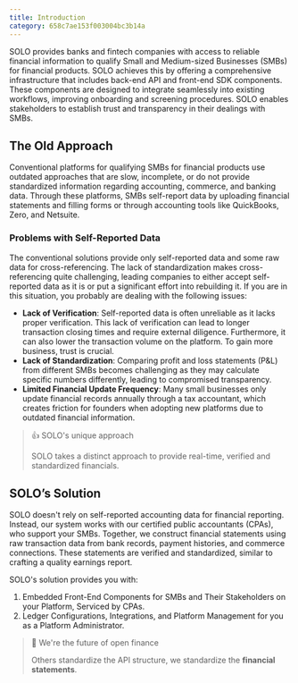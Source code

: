 ```yaml
---
title: Introduction
category: 658c7ae153f003004bc3b14a
---
```


SOLO provides banks and fintech companies with access to reliable financial information to qualify Small and Medium-sized Businesses (SMBs) for financial products. SOLO achieves this by offering a comprehensive infrastructure that includes back-end API and front-end SDK components. These components are designed to integrate seamlessly into existing workflows, improving onboarding and screening procedures. SOLO enables stakeholders to establish trust and transparency in their dealings with SMBs.

## The Old Approach

Conventional platforms for qualifying SMBs for financial products use outdated approaches that are slow, incomplete, or do not provide standardized information regarding accounting, commerce, and banking data. Through these platforms, SMBs self-report data by uploading financial statements and filling forms or through accounting tools like QuickBooks, Zero, and Netsuite.

### Problems with Self-Reported Data

The conventional solutions provide only self-reported data and some raw data for cross-referencing. The lack of standardization makes cross-referencing quite challenging, leading companies to either accept self-reported data as it is or put a significant effort into rebuilding it. If you are in this situation, you probably are dealing with the following issues: 

- **Lack of Verification**: Self-reported data is often unreliable as it lacks proper verification. This lack of verification can lead to longer transaction closing times and require external diligence. Furthermore, it can also lower the transaction volume on the platform. To gain more business, trust is crucial.
- **Lack of Standardization**: Comparing profit and loss statements (P&L) from different SMBs becomes challenging as they may calculate specific numbers differently, leading to compromised transparency.
- **Limited Financial Update Frequency**: Many small businesses only update financial records annually through a tax accountant, which creates friction for founders when adopting new platforms due to outdated financial information.

> 👍 SOLO's unique approach
> 
> SOLO takes a distinct approach to provide real-time, verified and standardized financials.

## SOLO’s Solution

 SOLO doesn't rely on self-reported accounting data for financial reporting. Instead, our system works with our certified public accountants (CPAs), who support your SMBs. Together, we construct financial statements using raw transaction data from bank records, payment histories, and commerce connections. These statements are verified and standardized, similar to crafting a quality earnings report.

SOLO's solution provides you with:

1. Embedded Front-End Components for SMBs and Their Stakeholders on your Platform, Serviced by CPAs.
2. Ledger Configurations, Integrations, and Platform Management for you as a Platform Administrator.

> 📘 We're the future of open finance
> 
> Others standardize the API structure, we standardize the **financial statements**.